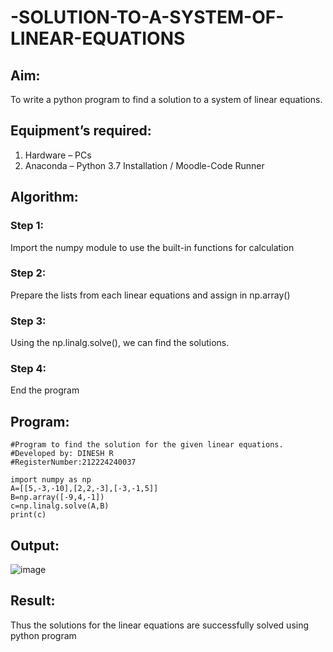 # -SOLUTION-TO-A-SYSTEM-OF-LINEAR-EQUATIONS
## Aim:
To write a python program to find a solution to a system of linear equations.
## Equipment’s required:
1. 	Hardware – PCs
2. 	Anaconda – Python 3.7 Installation / Moodle-Code Runner
## Algorithm:
### Step 1: 
Import the numpy module to use the built-in functions for calculation
### Step 2: 
Prepare the lists from each linear equations and assign in np.array()
### Step 3: 
Using the np.linalg.solve(), we can find the solutions.
### Step 4: 
End the program
## Program:
```
#Program to find the solution for the given linear equations.
#Developed by: DINESH R
#RegisterNumber:212224240037

import numpy as np
A=[[5,-3,-10],[2,2,-3],[-3,-1,5]]
B=np.array([-9,4,-1])
c=np.linalg.solve(A,B)
print(c)
```
## Output:
![image](https://github.com/user-attachments/assets/a548fdc6-63fd-4cde-9aea-23647dc27448)




## Result: 
Thus the solutions for the linear equations are successfully solved using python program

